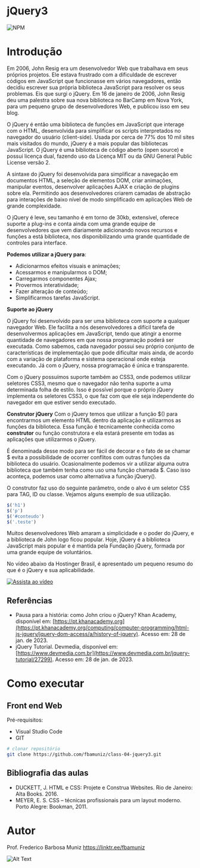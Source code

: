 # jQuery3
![NPM](https://img.shields.io/npm/l/react)
# Introdução

Em 2006, John Resig era um desenvolvedor Web que trabalhava em seus próprios projetos. Ele estava frustrado com a dificuldade de escrever códigos em JavaScript que funcionasse em vários navegadores, então decidiu escrever sua própria biblioteca JavaScript para resolver os seus problemas. Eis que surgi o jQuery. Em 16 de janeiro de 2006, John Resig deu uma palestra sobre sua nova biblioteca no BarCamp em Nova York, para um pequeno grupo de desenvolvedores Web, e publicou isso em seu blog.

O jQuery é então uma biblioteca de funções em JavaScript que interage com o HTML, desenvolvida para simplificar os scripts interpretados no navegador do usuário (client-side). Usada por cerca de 77% dos 10 mil sites mais visitados do mundo, jQuery é a mais popular das bibliotecas JavaScript. O jQuery é uma biblioteca de código aberto (open source) e possui licença dual, fazendo uso da Licença MIT ou da GNU General Public License versão 2. 

A sintaxe do jQuery foi desenvolvida para simplificar a navegação em documentos HTML, a seleção de elementos DOM, criar animações, manipular eventos, desenvolver aplicações AJAX e criação de plugins sobre ela. Permitindo aos desenvolvedores criarem camadas de abstração para interações de baixo nível de modo simplificado em aplicações Web de grande complexidade.

O jQuery é leve, seu tamanho é em torno de 30kb, extensível, oferece suporte a plug-ins e conta ainda com uma grande equipe de desenvolvedores que vem diariamente adicionando novos recursos e funções a está biblioteca, nos disponibilizando uma grande quantidade de controles para interface.

**Podemos utilizar a jQuery para**:

- Adicionarmos efeitos visuais e animações;
- Acessarmos e manipularmos o DOM;
- Carregarmos componentes Ajax;
- Provermos interatividade;
- Fazer alteração de conteúdo;
- Simplificarmos tarefas JavaScript.

**Suporte ao jQuery**

O jQuery foi desenvolvido para ser uma biblioteca com suporte a qualquer navegador Web. Ele facilita a nós desenvolvedores a difícil tarefa de desenvolvermos aplicações em JavaScript, tendo que atingir a enorme quantidade de navegadores em que nossa programação poderá ser executada. Como sabemos, cada navegador possui seu próprio conjunto de características de implementação que pode dificultar mais ainda, de acordo com a variação de plataforma e sistema operacional onde esteja executando. Já com o jQuery, nossa programação é única e transparente.

Com o jQuery possuímos suporte também ao CSS3, onde podemos utilizar seletores CSS3, mesmo que o navegador não tenha suporte a uma determinada folha de estilo. Isso é possível porque o próprio jQuery implementa os seletores CSS3, o que faz com que ele seja independente do navegador em que estiver sendo executado.

**Construtor jQuery**
Com o jQuery temos que utilizar a função $() para encontrarmos um elemento HTML dentro da aplicação e utilizarmos as funções da biblioteca. Essa função é tecnicamente conhecida como **construtor** ou função construtora e ela estará presente em todas as aplicações que utilizarmos o jQuery.

É denominada desse modo para ser fácil de decorar e o fato de se chamar $ evita a possibilidade de ocorrer conflitos com outras funções da biblioteca do usuário. Ocasionalmente podemos vir a utilizar alguma outra biblioteca que também tenha como uso uma função chamada $. Caso isso aconteça, podemos usar como alternativa a função jQuery().

O construtor faz uso do seguinte parâmetro, onde o alvo é um seletor CSS para TAG, ID ou classe. Vejamos alguns exemplo de sua utilização.
```javascript
$('h1')
$('p')
$('#conteudo')
$('.teste')
```
Muitos desenvolvedores Web amaram a simplicidade e o poder do jQuery, e a biblioteca de John logo ficou popular. Hoje, jQuery é a biblioteca JavaScript mais popular e é mantida pela Fundação jQuery, formada por uma grande equipe de voluntários. 

No vídeo abaixo da Hostinger Brasil, é apresentado um pequeno resumo do que é o jQuery e sua aplicabilidade. 

[![Assista ao vídeo](https://img.youtube.com/vi/AeCczbOctM8/maxresdefault.jpg)](https://www.youtube.com/watch?v=AeCczbOctM8)

## Referências

- Pausa para a história: como John criou o jQuery? Khan Academy, disponível em: [https://pt.khanacademy.org](https://pt.khanacademy.org/computing/computer-programming/html-js-jquery/jquery-dom-access/a/history-of-jquery). Acesso em: 28 de jan. de 2023.
- jQuery Tutorial. Devmedia, disponível em: [https://www.devmedia.com.br](https://www.devmedia.com.br/jquery-tutorial/27299). Acesso em: 28 de jan. de 2023.

# Como executar

## Front end Web
Pré-requisitos: 
- Visual Studio Code
- GIT

```bash
# clonar repositório
git clone https://github.com/fbamuniz/class-04-jquery3.git

```

## Bibliografia das aulas

- DUCKETT, J. HTML e CSS: Projete e Construa Websites. Rio de Janeiro: Alta Books. 2016.
- MEYER, E. S. CSS – técnicas profissionais para um layout moderno. Porto Alegre: Bookman, 2011.


# Autor

Prof. Frederico Barbosa Muniz 
https://linktr.ee/fbamuniz

![Alt Text](https://media.giphy.com/media/vFKqnCdLPNOKc/giphy.gif)